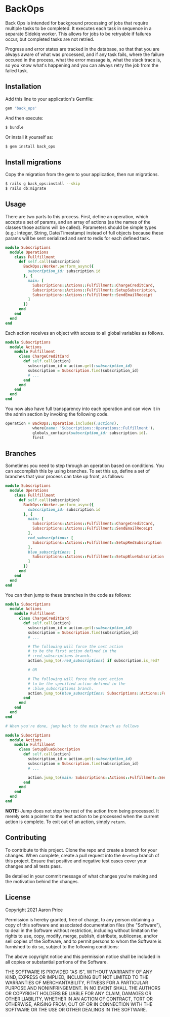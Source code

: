 # BackOps

Back Ops is intended for background processing of jobs that require multiple tasks to be completed. It executes each task in sequence in a separate Sidekiq worker. This allows for jobs to be retryable if failures occur, but completed tasks are not retried.

Progress and error states are tracked in the database, so that that you are always aware of what was processed, and if any task fails, where the failure occured in the process, what the error message is, what the stack trace is, so you know what's happening and you can always retry the job from the failed task.

## Installation
Add this line to your application's Gemfile:

```ruby
gem 'back_ops'
```

And then execute:
```bash
$ bundle
```

Or install it yourself as:
```bash
$ gem install back_ops
```

## Install migrations
Copy the migration from the gem to your application, then run migrations.

```bash
$ rails g back_ops:install --skip
$ rails db:migrate
```

## Usage

There are two parts to this process. First, define an operation, which accepts a set of params, and an array of actions (as the names of the classes those actions will be called). Parameters should be simple types (e.g.: Integer, String, Date/Timestamp) instead of full objects because these params will be sent serialized and sent to redis for each defined task.

```ruby
module Subscriptions
  module Operations
    class Fullfillment
      def self.call(subscription)
        BackOps::Worker.perform_async({
          subscription_id: subscription.id
        }, {
          main: [
            Subscriptions::Actions::Fulfillment::ChargeCreditCard,
            Subscriptions::Actions::Fulfillment::SetupSubscription,
            Subscriptions::Actions::Fulfillment::SendEmailReceipt
          ]
        })
      end
    end
  end
end
```

Each action receives an object with access to all global variables as follows.

```ruby
module Subscriptions
  module Actions
    module Fulfillment
      class ChargeCreditCard
        def self.call(action)
          subscription_id = action.get(:subscription_id)
          subscription = Subscription.find(subscription_id)
          # ...
        end
      end
    end
  end
end
```

You now also have full transparency into each operation and can view it in the admin section by invoking the following code.

```ruby
operation = BackOps::Operation.includes(:actions).
            where(name: 'Subscriptions::Operations::Fulfillment').
            globals_contains(subscription_id: subscription.id).
            first
```

## Branches

Sometimes you need to step through an operation based on conditions. You can accomplish this by using branches. To set this up, define a set of branches that your process can take up front, as follows:

```ruby
module Subscriptions
  module Operations
    class Fullfillment
      def self.call(subscription)
        BackOps::Worker.perform_async({
          subscription_id: subscription.id
        }, {
          main: [
            Subscriptions::Actions::Fulfillment::ChargeCreditCard,
            Subscriptions::Actions::Fulfillment::SendEmailReceipt
          ],
          red_subscriptions: [
            Subscriptions::Actions::Fulfillment::SetupRedSubscription
          ],
          blue_subscriptions: [
            Subscriptions::Actions::Fulfillment::SetupBlueSubscription
          ]
        })
      end
    end
  end
end
```

You can then jump to these branches in the code as follows:

```ruby
module Subscriptions
  module Actions
    module Fulfillment
      class ChargeCreditCard
        def self.call(action)
          subscription_id = action.get(:subscription_id)
          subscription = Subscription.find(subscription_id)
          # ...

          # The following will force the next action
          # to be the first action defined in the
          # :red_subscriptions branch.
          action.jump_to(:red_subscriptions) if subscription.is_red?

          # OR

          # The following will force the next action
          # to be the specified action defined in the
          # :blue_subscriptions branch.
          action.jump_to(blue_subscriptions: Subscriptions::Actions::Fulfillment::SetupBlueSubscription) if subscription.is_blue?
        end
      end
    end
  end
end

# When you're done, jump back to the main branch as follows

module Subscriptions
  module Actions
    module Fulfillment
      class SetupBlueSubscription
        def self.call(action)
          subscription_id = action.get(:subscription_id)
          subscription = Subscription.find(subscription_id)
          # ...

          action.jump_to(main: Subscriptions::Actions::Fulfillment::SendEmailReceipt)
        end
      end
    end
  end
end
```

**NOTE:** Jump does not stop the rest of the action from being processed. It merely sets a pointer to the next action to be processed when the current action is complete. To exit out of an action, simply `return`.


## Contributing
To contribute to this project. Clone the repo and create a branch for your changes. When complete, create a pull request into the `develop` branch of this project. Ensure that positive and negative test cases cover your changes and all tests pass.

Be detailed in your commit message of what changes you're making and the motivation behind the changes.

## License

Copyright 2021 Aaron Price

Permission is hereby granted, free of charge, to any person obtaining a copy of this software and associated documentation files (the "Software"), to deal in the Software without restriction, including without limitation the rights to use, copy, modify, merge, publish, distribute, sublicense, and/or sell copies of the Software, and to permit persons to whom the Software is furnished to do so, subject to the following conditions:

The above copyright notice and this permission notice shall be included in all copies or substantial portions of the Software.

THE SOFTWARE IS PROVIDED "AS IS", WITHOUT WARRANTY OF ANY KIND, EXPRESS OR IMPLIED, INCLUDING BUT NOT LIMITED TO THE WARRANTIES OF MERCHANTABILITY, FITNESS FOR A PARTICULAR PURPOSE AND NONINFRINGEMENT. IN NO EVENT SHALL THE AUTHORS OR COPYRIGHT HOLDERS BE LIABLE FOR ANY CLAIM, DAMAGES OR OTHER LIABILITY, WHETHER IN AN ACTION OF CONTRACT, TORT OR OTHERWISE, ARISING FROM, OUT OF OR IN CONNECTION WITH THE SOFTWARE OR THE USE OR OTHER DEALINGS IN THE SOFTWARE.
